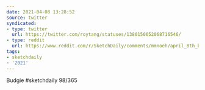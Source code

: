 ```yaml
---
date: 2021-04-08 13:28:52
source: twitter
syndicated:
- type: twitter
  url: https://twitter.com/roytang/statuses/1380150652068716546/
- type: reddit
  url: https://www.reddit.com/r/SketchDaily/comments/mmnoeh/april_8th_budgies/gtt3yib/
tags:
- sketchdaily
- '2021'
---
```


Budgie #sketchdaily 98/365